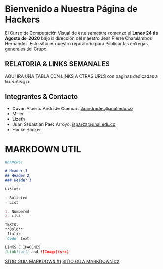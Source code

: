 # Bienvenido a Nuestra Página de Hackers

El Curso de Computación Visual de este semestre comenzo el **Lunes 24 de Agosto del 2020** bajo la dirección del maestro Jean Pierre Charalambos Hernandez.
Este sitio es nuestro repositorio para Publicar las entregas generales del Grupo.

## RELATORIA & LINKS SEMANALES

AQUI IRA UNA TABLA CON LINKS A OTRAS URLS con paginas dedicadas a las entregas

## Integrantes & Contacto

- Duvan Alberto Andrade Cuenca : daandradec@unal.edu.co
- Miller
- Lizeth
- Juan Sebastian Paez Arroyo: jspaeza@unal.edu.co 
- Hacke Hacker

# MARKDOWN UTIL

```markdown
HEADERS:

# Header 1
## Header 2
### Header 3

LISTAS:

- Bulleted
- List

1. Numbered
2. List

TEXTO:
**Bold** 
_Italic_ 
`Code` text

LINKS E IMAGENES
[Link](url) and ![Image](src)
```

[SITIO GUIA MARKDOWN #1](https://guides.github.com/features/mastering-markdown/)
[SITIO GUIA MARKDOWN #2](https://github.github.com/gfm/)

